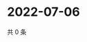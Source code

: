 # 2022-07-06

共 0 条

<!-- BEGIN WEIBO -->
<!-- 最后更新时间 Wed Jul 06 2022 01:22:17 GMT+0800 (China Standard Time) -->

<!-- END WEIBO -->
